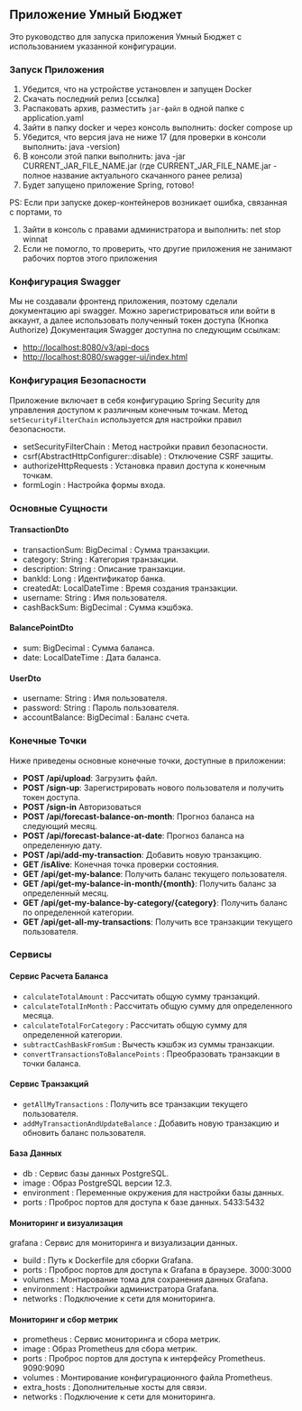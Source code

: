## Приложение Умный Бюджет

Это руководство для запуска приложения Умный Бюджет с использованием указанной конфигурации.

### Запуск Приложения

1. Убедится, что на устройстве установлен и запущен Docker
2. Скачать последний релиз [ссылка]
3. Распаковать архив, разместить `jar-файл` в одной папке с application.yaml
4. Зайти в папку docker и через консоль выполнить: docker compose up
5. Убедится, что версия java не ниже 17 (для проверки в консоли выполнить: java -version)
6. В консоли этой папки выполнить: java -jar CURRENT_JAR_FILE_NAME.jar (где CURRENT_JAR_FILE_NAME.jar - полное название актуального скачанного ранее релиза)
7. Будет запущено приложение Spring, готово!

PS:
Если при запуске докер-контейнеров возникает ошибка, связанная с портами, то
1. Зайти в консоль с правами администратора и выполнить: net stop winnat
2. Если не помогло, то проверить, что другие приложения не занимают рабочих портов этого приложения
### Конфигурация Swagger
Мы не создавали фронтенд приложения, поэтому сделали документацию api swagger.
Можно зарегистрироваться или войти в аккаунт, а далее использовать полученный токен доступа (Кнопка Authorize)
Документация Swagger доступна по следующим ссылкам:
- [http://localhost:8080/v3/api-docs](http://localhost:8080/v3/api-docs)
- [http://localhost:8080/swagger-ui/index.html](http://localhost:8080/swagger-ui/index.html)

### Конфигурация Безопасности

Приложение включает в себя конфигурацию Spring Security для управления доступом к различным конечным точкам. Метод  `setSecurityFilterChain`  используется для настройки правил безопасности.
-  setSecurityFilterChain : Метод настройки правил безопасности.
-  csrf(AbstractHttpConfigurer::disable) : Отключение CSRF защиты.
-  authorizeHttpRequests : Установка правил доступа к конечным точкам.
-  formLogin : Настройка формы входа.

### Основные Сущности

#### TransactionDto
-  transactionSum: BigDecimal : Сумма транзакции.
-  category: String : Категория транзакции.
-  description: String : Описание транзакции.
-  bankId: Long : Идентификатор банка.
-  createdAt: LocalDateTime : Время создания транзакции.
-  username: String : Имя пользователя.
-  cashBackSum: BigDecimal : Сумма кэшбэка.

#### BalancePointDto
-  sum: BigDecimal : Сумма баланса.
-  date: LocalDateTime : Дата баланса.

#### UserDto
-  username: String : Имя пользователя.
-  password: String : Пароль пользователя.
-  accountBalance: BigDecimal : Баланс счета.

### Конечные Точки

Ниже приведены основные конечные точки, доступные в приложении:

- **POST /api/upload**: Загрузить файл.
- **POST /sign-up**: Зарегистрировать нового пользователя и получить токен доступа.
- **POST /sign-in** Авторизоваться
- **POST /api/forecast-balance-on-month**: Прогноз баланса на следующий месяц.
- **POST /api/forecast-balance-at-date**: Прогноз баланса на определенную дату.
- **POST /api/add-my-transaction**: Добавить новую транзакцию.
- **GET /isAlive**: Конечная точка проверки состояния.
- **GET /api/get-my-balance**: Получить баланс текущего пользователя.
- **GET /api/get-my-balance-in-month/{month}**: Получить баланс за определенный месяц.
- **GET /api/get-my-balance-by-category/{category}**: Получить баланс по определенной категории.
- **GET /api/get-all-my-transactions**: Получить все транзакции текущего пользователя.

### Сервисы

#### Сервис Расчета Баланса
-  `calculateTotalAmount` : Рассчитать общую сумму транзакций.
-  `calculateTotalInMonth` : Рассчитать общую сумму для определенного месяца.
-  `calculateTotalForCategory` : Рассчитать общую сумму для определенной категории.
-  `subtractCashBaskFromSum` : Вычесть кэшбэк из суммы транзакции.
-  `convertTransactionsToBalancePoints` : Преобразовать транзакции в точки баланса.

#### Сервис Транзакций
-  `getAllMyTransactions` : Получить все транзакции текущего пользователя.
-  `addMyTransactionAndUpdateBalance` : Добавить новую транзакцию и обновить баланс пользователя.

#### База Данных
- db : Сервис базы данных PostgreSQL.
- image : Образ PostgreSQL версии 12.3.
- environment : Переменные окружения для настройки базы данных.
- ports : Проброс портов для доступа к базе данных. 5433:5432

#### Мониторинг и визуализация
grafana : Сервис для мониторинга и визуализации данных.
- build : Путь к Dockerfile для сборки Grafana.
- ports : Проброс портов для доступа к Grafana в браузере. 3000:3000
- volumes : Монтирование тома для сохранения данных Grafana.
- environment : Настройки администратора Grafana.
- networks : Подключение к сети для мониторинга.

#### Мониторинг и сбор метрик
- prometheus : Сервис мониторинга и сбора метрик.
- image : Образ Prometheus для сбора метрик.
- ports : Проброс портов для доступа к интерфейсу Prometheus. 9090:9090
- volumes : Монтирование конфигурационного файла Prometheus.
- extra_hosts : Дополнительные хосты для связи.
- networks : Подключение к сети для мониторинга.

  